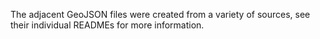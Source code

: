 The adjacent GeoJSON files were created from a variety of sources, see their individual READMEs for more information.
